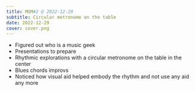 ```yaml
---
title: MGM#2 @ 2022-12-29
subtitle: Circular metronome on the table
date: 2022-12-29
cover: cover.png
---
```


<youtube-embed video="YuTHZBdMPPI" />

- Figured out who is a music geek
- Presentations to prepare
- Rhythmic explorations with a circular metronome on the table in the center
- Blues chords improvs
- Noticed how visual aid helped embody the rhythm and not use any aid any more
